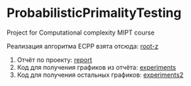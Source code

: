 # ProbabilisticPrimalityTesting
Project for Computational complexity MIPT course

Реализация алгоритма ECPP взята отсюда: [root-z](https://github.com/root-z/ECPP)

1. Отчёт по проекту: [report](tex/compl_proj.pdf)
2. Код для получения графиков из отчёта: [experiments](ECPP_Rabin-Miller/Experiments.ipynb)
3. Код для получения остальных графиков: [experiments2](ECPP_Rabin-Miller/Experiments2.ipynb)